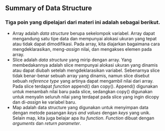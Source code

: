 ## Summary of Data Structure

### Tiga poin yang dipelajari dari materi ini adalah sebagai berikut.
- Array adalah *data structure* berupa sekelompok variabel. Array dapat mengandung satu tipe data dan mempunyai alokasi ukuran yang tepat atau tidak dapat dimodifikasi. Pada array, kita diajarkan bagaimana cara mengdeklarasikan, meng-*assign* nilai, dan mengakses elemen pada array.
- Slice adalah *data structure* yang mirip dengan array. Yang membedakannya adalah slice mempunyai alokasi ukuran yang dinamis atau dapat diubah setelah mengdeklarasikan variabel. Sebenarnya slice tidak benar-benar sebuah array yang dinamis, namun slice disebut sebuah *reference type* yang artinya dapat mengambil nilai dari array. Pada slice terdapat *function* append() dan copy(). Append() digunakan untuk menambah nilai baru pada slice, sedangkan copy() digunakan untuk menyalin seluruh nilai yang terdapat pada slice yang ingin dicopy dan di-*assign* ke variabel baru.
- Map adalah data structure yang digunakan untuk menyimpan data dengan metode pasangan *keys and values* dengan *keys* yang unik. Selain map, kita juga belajar apa itu *function*. *Function* dibuat dengan *arguments* dan *return parameter*.